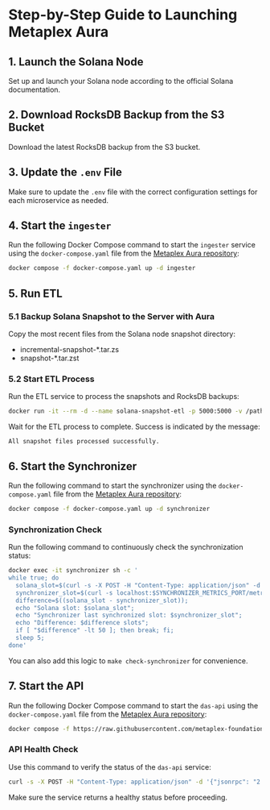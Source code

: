 # Step-by-Step Guide to Launching Metaplex Aura

## 1. Launch the Solana Node
Set up and launch your Solana node according to the official Solana documentation.

## 2. Download RocksDB Backup from the S3 Bucket
Download the latest RocksDB backup from the S3 bucket.

## 3. Update the `.env` File
Make sure to update the `.env` file with the correct configuration settings for each microservice as needed.

## 4. Start the `ingester`
Run the following Docker Compose command to start the `ingester` service using the `docker-compose.yaml` file from the [Metaplex Aura repository](https://github.com/metaplex-foundation/aura):

```bash
docker compose -f docker-compose.yaml up -d ingester
```

## 5. Run ETL

### 5.1 Backup Solana Snapshot to the Server with Aura
Copy the most recent files from the Solana node snapshot directory:

- incremental-snapshot-*.tar.zs
- snapshot-*.tar.zst

### 5.2 Start ETL Process
Run the ETL service to process the snapshots and RocksDB backups:

```bash
docker run -it --rm -d --name solana-snapshot-etl -p 5000:5000 -v /path/to/snapshots:/snapshots -e TCP_PORT=5000 ghcr.io/metaplex-foundation/digital-asset-validator-plugin/solana-snapshot-etl:latest
```

Wait for the ETL process to complete. Success is indicated by the message:
```console
All snapshot files processed successfully.
```

## 6. Start the Synchronizer
Run the following command to start the synchronizer using the `docker-compose.yaml` file from the [Metaplex Aura repository](https://github.com/metaplex-foundation/aura):

```bash
docker compose -f docker-compose.yaml up -d synchronizer
```

### Synchronization Check
Run the following command to continuously check the synchronization status:

```bash
docker exec -it synchronizer sh -c '
while true; do
  solana_slot=$(curl -s -X POST -H "Content-Type: application/json" -d '{"jsonrpc": "2.0","id": 1,"method": "getSlot","params": [{"commitment": "processed"}]}' $INGESTER_RPC_HOST | grep -oP "(?<=\"result\":)[0-9]+");
  synchronizer_slot=$(curl -s localhost:$SYNCHRONIZER_METRICS_PORT/metrics | grep "synchronizer_last_synchronized_slot{name=\"last_synchronized_slot\"}" | awk '{print $2}');
  difference=$((solana_slot - synchronizer_slot));
  echo "Solana slot: $solana_slot";
  echo "Synchronizer last synchronized slot: $synchronizer_slot";
  echo "Difference: $difference slots";
  if [ "$difference" -lt 50 ]; then break; fi;
  sleep 5;
done'
```

You can also add this logic to `make check-synchronizer` for convenience.

## 7. Start the API
Run the following Docker Compose command to start the `das-api` using the `docker-compose.yaml` file from the [Metaplex Aura repository](https://github.com/metaplex-foundation/aura):

```bash
docker compose -f https://raw.githubusercontent.com/metaplex-foundation/aura/main/docker-compose.yaml up -d das-api
```

### API Health Check
Use this command to verify the status of the `das-api` service:

```bash
curl -s -X POST -H "Content-Type: application/json" -d '{"jsonrpc": "2.0","id": 1,"method": "health"}' http://api_address:api_server_port
```

Make sure the service returns a healthy status before proceeding.

